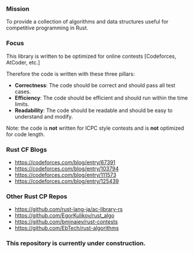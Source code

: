 ### Mission
To provide a collection of algorithms and data structures useful for competitive programming in Rust.

### Focus
This library is written to be optimized for online contests \[Codeforces, AtCoder, etc.\]

Therefore the code is written with these three pillars:
- **Correctness**: The code should be correct and should pass all test cases.
- **Efficiency**: The code should be efficient and should run within the time limits.
- **Readability**: The code should be readable and should be easy to understand and modify.

Note: the code is **not** written for ICPC style contests and is **not** optimized for code length.

### Rust CF Blogs

- https://codeforces.com/blog/entry/67391
- https://codeforces.com/blog/entry/103794
- https://codeforces.com/blog/entry/111573
- https://codeforces.com/blog/entry/125439

### Other Rust CP Repos

- https://github.com/rust-lang-ja/ac-library-rs
- https://github.com/EgorKulikov/rust_algo
- https://github.com/bminaiev/rust-contests
- https://github.com/EbTech/rust-algorithms

### This repository is currently under construction.

